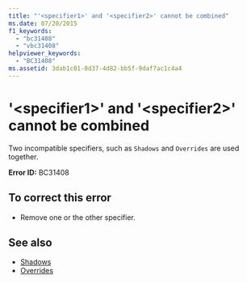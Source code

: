 ```yaml
---
title: "'<specifier1>' and '<specifier2>' cannot be combined"
ms.date: 07/20/2015
f1_keywords: 
  - "bc31408"
  - "vbc31408"
helpviewer_keywords: 
  - "BC31408"
ms.assetid: 3dab1c01-0d37-4d82-bb5f-9daf7ac1c4a4
---
```

# '\<specifier1>' and '\<specifier2>' cannot be combined
Two incompatible specifiers, such as `Shadows` and `Overrides` are used together.  
  
 **Error ID:** BC31408  
  
## To correct this error  
  
- Remove one or the other specifier.  
  
## See also

- [Shadows](../language-reference/modifiers/shadows.md)
- [Overrides](../language-reference/modifiers/overrides.md)
